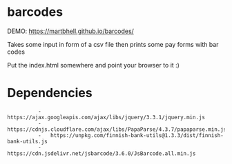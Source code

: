 
barcodes
======

DEMO: <a href="https://martbhell.github.io/barcodes/"> https://martbhell.github.io/barcodes/ </a>

Takes some input in form of a csv file then prints some pay forms with bar codes 


Put the index.html somewhere and point your browser to it :)

Dependencies
============

              -   https://ajax.googleapis.com/ajax/libs/jquery/3.3.1/jquery.min.js
              -   https://cdnjs.cloudflare.com/ajax/libs/PapaParse/4.3.7/papaparse.min.js
              -   https://unpkg.com/finnish-bank-utils@1.3.3/dist/finnish-bank-utils.js
              -   https://cdn.jsdelivr.net/jsbarcode/3.6.0/JsBarcode.all.min.js
